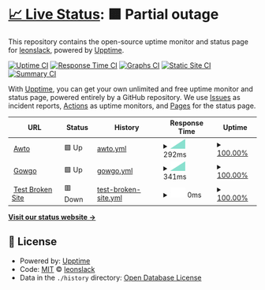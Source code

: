 # [📈 Live Status](https://leonslack.github.io/awto-uptime): <!--live status--> **🟧 Partial outage**

This repository contains the open-source uptime monitor and status page for [leonslack](https://leonslack.github.io/awto-uptime), powered by [Upptime](https://github.com/upptime/upptime).

[![Uptime CI](https://github.com/leonslack/awto-uptime/workflows/Uptime%20CI/badge.svg)](https://github.com/leonslack/awto-uptime/actions?query=workflow%3A%22Uptime+CI%22)
[![Response Time CI](https://github.com/leonslack/awto-uptime/workflows/Response%20Time%20CI/badge.svg)](https://github.com/leonslack/awto-uptime/actions?query=workflow%3A%22Response+Time+CI%22)
[![Graphs CI](https://github.com/leonslack/awto-uptime/workflows/Graphs%20CI/badge.svg)](https://github.com/leonslack/awto-uptime/actions?query=workflow%3A%22Graphs+CI%22)
[![Static Site CI](https://github.com/leonslack/awto-uptime/workflows/Static%20Site%20CI/badge.svg)](https://github.com/leonslack/awto-uptime/actions?query=workflow%3A%22Static+Site+CI%22)
[![Summary CI](https://github.com/leonslack/awto-uptime/workflows/Summary%20CI/badge.svg)](https://github.com/leonslack/awto-uptime/actions?query=workflow%3A%22Summary+CI%22)

With [Upptime](https://upptime.js.org), you can get your own unlimited and free uptime monitor and status page, powered entirely by a GitHub repository. We use [Issues](https://github.com/leonslack/awto-uptime/issues) as incident reports, [Actions](https://github.com/leonslack/awto-uptime/actions) as uptime monitors, and [Pages](https://leonslack.github.io/awto-uptime) for the status page.

<!--start: status pages-->
<!-- This summary is generated by Upptime (https://github.com/upptime/upptime) -->
<!-- Do not edit this manually, your changes will be overwritten -->
<!-- prettier-ignore -->
| URL | Status | History | Response Time | Uptime |
| --- | ------ | ------- | ------------- | ------ |
| <img alt="" src="https://favicons.githubusercontent.com/awto.cl" height="13"> [Awto](https://awto.cl) | 🟩 Up | [awto.yml](https://github.com/leonslack/awto-uptime/commits/HEAD/history/awto.yml) | <details><summary><img alt="Response time graph" src="./graphs/awto/response-time-week.png" height="20"> 292ms</summary><br><a href="https://leonslack.github.io/awto-uptime/history/awto"><img alt="Response time 292" src="https://img.shields.io/endpoint?url=https%3A%2F%2Fraw.githubusercontent.com%2Fleonslack%2Fawto-uptime%2FHEAD%2Fapi%2Fawto%2Fresponse-time.json"></a><br><a href="https://leonslack.github.io/awto-uptime/history/awto"><img alt="24-hour response time 292" src="https://img.shields.io/endpoint?url=https%3A%2F%2Fraw.githubusercontent.com%2Fleonslack%2Fawto-uptime%2FHEAD%2Fapi%2Fawto%2Fresponse-time-day.json"></a><br><a href="https://leonslack.github.io/awto-uptime/history/awto"><img alt="7-day response time 292" src="https://img.shields.io/endpoint?url=https%3A%2F%2Fraw.githubusercontent.com%2Fleonslack%2Fawto-uptime%2FHEAD%2Fapi%2Fawto%2Fresponse-time-week.json"></a><br><a href="https://leonslack.github.io/awto-uptime/history/awto"><img alt="30-day response time 292" src="https://img.shields.io/endpoint?url=https%3A%2F%2Fraw.githubusercontent.com%2Fleonslack%2Fawto-uptime%2FHEAD%2Fapi%2Fawto%2Fresponse-time-month.json"></a><br><a href="https://leonslack.github.io/awto-uptime/history/awto"><img alt="1-year response time 292" src="https://img.shields.io/endpoint?url=https%3A%2F%2Fraw.githubusercontent.com%2Fleonslack%2Fawto-uptime%2FHEAD%2Fapi%2Fawto%2Fresponse-time-year.json"></a></details> | <details><summary><a href="https://leonslack.github.io/awto-uptime/history/awto">100.00%</a></summary><a href="https://leonslack.github.io/awto-uptime/history/awto"><img alt="All-time uptime 100.00%" src="https://img.shields.io/endpoint?url=https%3A%2F%2Fraw.githubusercontent.com%2Fleonslack%2Fawto-uptime%2FHEAD%2Fapi%2Fawto%2Fuptime.json"></a><br><a href="https://leonslack.github.io/awto-uptime/history/awto"><img alt="24-hour uptime 100.00%" src="https://img.shields.io/endpoint?url=https%3A%2F%2Fraw.githubusercontent.com%2Fleonslack%2Fawto-uptime%2FHEAD%2Fapi%2Fawto%2Fuptime-day.json"></a><br><a href="https://leonslack.github.io/awto-uptime/history/awto"><img alt="7-day uptime 100.00%" src="https://img.shields.io/endpoint?url=https%3A%2F%2Fraw.githubusercontent.com%2Fleonslack%2Fawto-uptime%2FHEAD%2Fapi%2Fawto%2Fuptime-week.json"></a><br><a href="https://leonslack.github.io/awto-uptime/history/awto"><img alt="30-day uptime 100.00%" src="https://img.shields.io/endpoint?url=https%3A%2F%2Fraw.githubusercontent.com%2Fleonslack%2Fawto-uptime%2FHEAD%2Fapi%2Fawto%2Fuptime-month.json"></a><br><a href="https://leonslack.github.io/awto-uptime/history/awto"><img alt="1-year uptime 100.00%" src="https://img.shields.io/endpoint?url=https%3A%2F%2Fraw.githubusercontent.com%2Fleonslack%2Fawto-uptime%2FHEAD%2Fapi%2Fawto%2Fuptime-year.json"></a></details>
| <img alt="" src="https://favicons.githubusercontent.com/gowgo.awto.cl" height="13"> [Gowgo](https://gowgo.awto.cl/awto) | 🟩 Up | [gowgo.yml](https://github.com/leonslack/awto-uptime/commits/HEAD/history/gowgo.yml) | <details><summary><img alt="Response time graph" src="./graphs/gowgo/response-time-week.png" height="20"> 341ms</summary><br><a href="https://leonslack.github.io/awto-uptime/history/gowgo"><img alt="Response time 341" src="https://img.shields.io/endpoint?url=https%3A%2F%2Fraw.githubusercontent.com%2Fleonslack%2Fawto-uptime%2FHEAD%2Fapi%2Fgowgo%2Fresponse-time.json"></a><br><a href="https://leonslack.github.io/awto-uptime/history/gowgo"><img alt="24-hour response time 341" src="https://img.shields.io/endpoint?url=https%3A%2F%2Fraw.githubusercontent.com%2Fleonslack%2Fawto-uptime%2FHEAD%2Fapi%2Fgowgo%2Fresponse-time-day.json"></a><br><a href="https://leonslack.github.io/awto-uptime/history/gowgo"><img alt="7-day response time 341" src="https://img.shields.io/endpoint?url=https%3A%2F%2Fraw.githubusercontent.com%2Fleonslack%2Fawto-uptime%2FHEAD%2Fapi%2Fgowgo%2Fresponse-time-week.json"></a><br><a href="https://leonslack.github.io/awto-uptime/history/gowgo"><img alt="30-day response time 341" src="https://img.shields.io/endpoint?url=https%3A%2F%2Fraw.githubusercontent.com%2Fleonslack%2Fawto-uptime%2FHEAD%2Fapi%2Fgowgo%2Fresponse-time-month.json"></a><br><a href="https://leonslack.github.io/awto-uptime/history/gowgo"><img alt="1-year response time 341" src="https://img.shields.io/endpoint?url=https%3A%2F%2Fraw.githubusercontent.com%2Fleonslack%2Fawto-uptime%2FHEAD%2Fapi%2Fgowgo%2Fresponse-time-year.json"></a></details> | <details><summary><a href="https://leonslack.github.io/awto-uptime/history/gowgo">100.00%</a></summary><a href="https://leonslack.github.io/awto-uptime/history/gowgo"><img alt="All-time uptime 100.00%" src="https://img.shields.io/endpoint?url=https%3A%2F%2Fraw.githubusercontent.com%2Fleonslack%2Fawto-uptime%2FHEAD%2Fapi%2Fgowgo%2Fuptime.json"></a><br><a href="https://leonslack.github.io/awto-uptime/history/gowgo"><img alt="24-hour uptime 100.00%" src="https://img.shields.io/endpoint?url=https%3A%2F%2Fraw.githubusercontent.com%2Fleonslack%2Fawto-uptime%2FHEAD%2Fapi%2Fgowgo%2Fuptime-day.json"></a><br><a href="https://leonslack.github.io/awto-uptime/history/gowgo"><img alt="7-day uptime 100.00%" src="https://img.shields.io/endpoint?url=https%3A%2F%2Fraw.githubusercontent.com%2Fleonslack%2Fawto-uptime%2FHEAD%2Fapi%2Fgowgo%2Fuptime-week.json"></a><br><a href="https://leonslack.github.io/awto-uptime/history/gowgo"><img alt="30-day uptime 100.00%" src="https://img.shields.io/endpoint?url=https%3A%2F%2Fraw.githubusercontent.com%2Fleonslack%2Fawto-uptime%2FHEAD%2Fapi%2Fgowgo%2Fuptime-month.json"></a><br><a href="https://leonslack.github.io/awto-uptime/history/gowgo"><img alt="1-year uptime 100.00%" src="https://img.shields.io/endpoint?url=https%3A%2F%2Fraw.githubusercontent.com%2Fleonslack%2Fawto-uptime%2FHEAD%2Fapi%2Fgowgo%2Fuptime-year.json"></a></details>
| <img alt="" src="https://favicons.githubusercontent.com/thissitedoesnotexist.koj.co" height="13"> [Test Broken Site](https://thissitedoesnotexist.koj.co) | 🟥 Down | [test-broken-site.yml](https://github.com/leonslack/awto-uptime/commits/HEAD/history/test-broken-site.yml) | <details><summary><img alt="Response time graph" src="./graphs/test-broken-site/response-time-week.png" height="20"> 0ms</summary><br><a href="https://leonslack.github.io/awto-uptime/history/test-broken-site"><img alt="Response time 0" src="https://img.shields.io/endpoint?url=https%3A%2F%2Fraw.githubusercontent.com%2Fleonslack%2Fawto-uptime%2FHEAD%2Fapi%2Ftest-broken-site%2Fresponse-time.json"></a><br><a href="https://leonslack.github.io/awto-uptime/history/test-broken-site"><img alt="24-hour response time 0" src="https://img.shields.io/endpoint?url=https%3A%2F%2Fraw.githubusercontent.com%2Fleonslack%2Fawto-uptime%2FHEAD%2Fapi%2Ftest-broken-site%2Fresponse-time-day.json"></a><br><a href="https://leonslack.github.io/awto-uptime/history/test-broken-site"><img alt="7-day response time 0" src="https://img.shields.io/endpoint?url=https%3A%2F%2Fraw.githubusercontent.com%2Fleonslack%2Fawto-uptime%2FHEAD%2Fapi%2Ftest-broken-site%2Fresponse-time-week.json"></a><br><a href="https://leonslack.github.io/awto-uptime/history/test-broken-site"><img alt="30-day response time 0" src="https://img.shields.io/endpoint?url=https%3A%2F%2Fraw.githubusercontent.com%2Fleonslack%2Fawto-uptime%2FHEAD%2Fapi%2Ftest-broken-site%2Fresponse-time-month.json"></a><br><a href="https://leonslack.github.io/awto-uptime/history/test-broken-site"><img alt="1-year response time 0" src="https://img.shields.io/endpoint?url=https%3A%2F%2Fraw.githubusercontent.com%2Fleonslack%2Fawto-uptime%2FHEAD%2Fapi%2Ftest-broken-site%2Fresponse-time-year.json"></a></details> | <details><summary><a href="https://leonslack.github.io/awto-uptime/history/test-broken-site">100.00%</a></summary><a href="https://leonslack.github.io/awto-uptime/history/test-broken-site"><img alt="All-time uptime 100.00%" src="https://img.shields.io/endpoint?url=https%3A%2F%2Fraw.githubusercontent.com%2Fleonslack%2Fawto-uptime%2FHEAD%2Fapi%2Ftest-broken-site%2Fuptime.json"></a><br><a href="https://leonslack.github.io/awto-uptime/history/test-broken-site"><img alt="24-hour uptime 100.00%" src="https://img.shields.io/endpoint?url=https%3A%2F%2Fraw.githubusercontent.com%2Fleonslack%2Fawto-uptime%2FHEAD%2Fapi%2Ftest-broken-site%2Fuptime-day.json"></a><br><a href="https://leonslack.github.io/awto-uptime/history/test-broken-site"><img alt="7-day uptime 100.00%" src="https://img.shields.io/endpoint?url=https%3A%2F%2Fraw.githubusercontent.com%2Fleonslack%2Fawto-uptime%2FHEAD%2Fapi%2Ftest-broken-site%2Fuptime-week.json"></a><br><a href="https://leonslack.github.io/awto-uptime/history/test-broken-site"><img alt="30-day uptime 100.00%" src="https://img.shields.io/endpoint?url=https%3A%2F%2Fraw.githubusercontent.com%2Fleonslack%2Fawto-uptime%2FHEAD%2Fapi%2Ftest-broken-site%2Fuptime-month.json"></a><br><a href="https://leonslack.github.io/awto-uptime/history/test-broken-site"><img alt="1-year uptime 100.00%" src="https://img.shields.io/endpoint?url=https%3A%2F%2Fraw.githubusercontent.com%2Fleonslack%2Fawto-uptime%2FHEAD%2Fapi%2Ftest-broken-site%2Fuptime-year.json"></a></details>

<!--end: status pages-->

[**Visit our status website →**](https://leonslack.github.io/awto-uptime)

## 📄 License

- Powered by: [Upptime](https://github.com/upptime/upptime)
- Code: [MIT](./LICENSE) © [leonslack](https://leonslack.github.io/awto-uptime)
- Data in the `./history` directory: [Open Database License](https://opendatacommons.org/licenses/odbl/1-0/)

